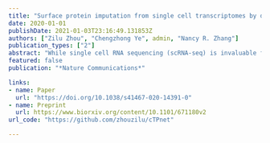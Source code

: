 ```yaml
---
title: "Surface protein imputation from single cell transcriptomes by deep neural networks"
date: 2020-01-01
publishDate: 2021-01-03T23:16:49.131853Z
authors: ["Zilu Zhou", "Chengzhong Ye", admin, "Nancy R. Zhang"]
publication_types: ["2"]
abstract: "While single cell RNA sequencing (scRNA-seq) is invaluable for studying cell populations, cell-surface proteins are often integral markers of cellular function and serve as primary targets for therapeutic intervention. Here we propose a transfer learning framework, single cell Transcriptome to Protein prediction with deep neural network (cTP-net), to impute surface protein abundances from scRNA-seq data by learning from existing single-cell multi-omic resources."
featured: false
publication: "*Nature Communications*"

links:
- name: Paper
  url: "https://doi.org/10.1038/s41467-020-14391-0"
- name: Preprint
  url: https://www.biorxiv.org/content/10.1101/671180v2
url_code: "https://github.com/zhouzilu/cTPnet"

---
```


